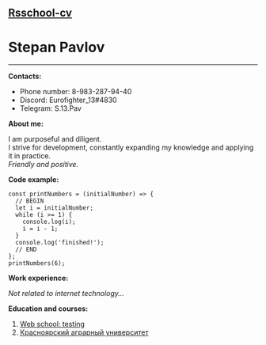 **[Rsschool-cv](https://github.com/Showmeyourbobs/rsschool-cv)**
-
**Stepan Pavlov**
=
---

**Contacts:**
- Phone number: 8-983-287-94-40
- Discord: Eurofighter_13#4830
- Telegram: S.13.Pav

**About me:**


I am purposeful and diligent.\
I strive for development, constantly expanding my knowledge and applying it in practice.\
*Friendly and positive.*

**Code example:**

```
const printNumbers = (initialNumber) => {
  // BEGIN
  let i = initialNumber;
  while (i >= 1) {
    console.log(i);
    i = i - 1;
  }
  console.log('finished!');
  // END
};
printNumbers(6);
```

**Work experience:**

*Not related to internet technology...*

**Education and courses:**

1. [Web school: testing](https://www.learnqa.ru)
2. [Красноярский аграрный университет](http://www.kgau.ru)